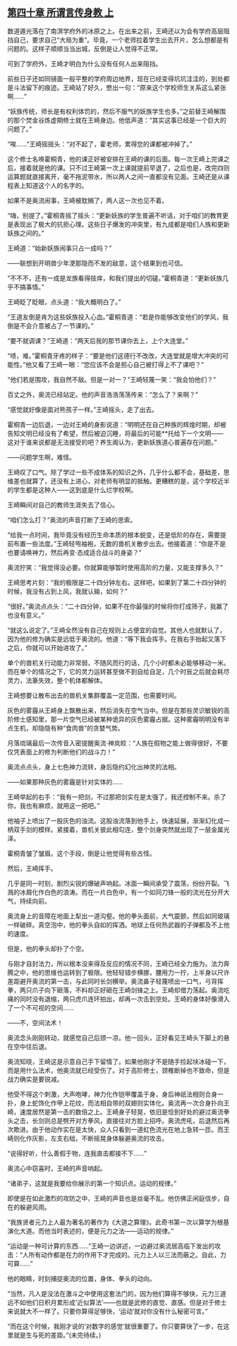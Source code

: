## [第四十章 所谓言传身教 上](https://www.xxbiquge.com/11_11207/9121602.html)


  数道遁光落在了南溟学府外的冰原之上。在出来之前，王崎还以为会有学府高层阻挡自己，要求自己“大局为重”。毕竟，一个老师拉着学生出去开片，怎么想都是有问题的。这样子顺顺当当出城，反倒是让人觉得不正常。

  可到了学府外，王崎才明白为什么没有任何人出来阻挡。

  前些日子还如同镜面一般平整的学府周边地界，现在已经变得坑坑洼洼的，到处都是斗法留下的痕迹。王崎站了好久，憋出一句：“原来这个学校师生关系这么紧张啊……”

  “妖族传统，师长是有权利体罚的，然后不服气的妖族学生也多。”之前替王崎解围的那个焚金谷炼虚期修士就在王崎身边。他低声道：“其实这事已经是一个巨大的问题了。”

  “唉……”王崎摇摇头：“对不起了，霍老师，累得您的课都被冲掉了。”

  这个修士名唤霍桐青，他的课正好被安排在王崎的课的后面。每一次王崎上完课之后，接着就是他的课。只不过王崎第一次上课就提前早退了，之后也是，改完四则运算题就直接离开，毫不拖泥带水，所以两人之间一直都没有见面。王崎还是从课程表上知道这个人的名字的。

  如果不是奥流闹事，王崎被耽搁了，两人这一次也见不着。

  “嗨，别提了。”霍桐青摇了摇头：“更新妖族的学生普遍不听话，对于咱们的教育更是表现出了极大的抗拒心理。这些日子爆发的冲突里，有九成都是咱们人族和更新妖族之间的。”

  王崎道：“始新妖族闹事只占一成吗？”

  ——联想到开明兽少年浭那隐而不发的敌意，这个结果到也可信。

  “不不不，还有一成是龙族看得技痒，和我们提出的切磋。”霍桐青道：“更新妖族几乎不搞事情。”

  王崎眨了眨眼，点头道：“我大概明白了。”

  “王道友倒是肯为这些妖族投入心血。”霍桐青道：“若是你能够改变他们的学风，我倒是不会介意被占了一节课的。”

  “要不就调课？”王崎道：“两天后我的那节课你去上，上个大连堂。”

  “啧，难。”霍桐青牙疼的样子：“要是他们这德行不改改，大连堂就是增大冲突的可能性。”他又看了王崎一眼：“您应该不会是担心自己被打得上不了课吧？”

  “他们若是围攻，我自然不敌。但是一对一？”王崎轻蔑一笑：“我会怕他们？”

  百丈之外，奥流已经站定。他的声音浩浩荡荡传来：“怎么了？来啊？”

  “感觉就好像是面对熊孩子一样。”王崎摇头，走了出去。

  霍桐青一边后退，一边对王崎的身影说道：“明明还在自己种族的辉煌时期，却被告知文明已经没有了希望，然后被迫沉睡，将最后的可能**托给下一个文明——这对于谁来说都是无法接受的吧？养生阁认为，更新妖族道心普遍存在问题。”

  ——问题学生啊，难怪。

  王崎叹了口气。除了学过一些不成体系的知识之外，几乎什么都不会，基础差，思维差也就算了，还没有上进心，对老师有明显的抵触。更糟糕的是，这个学校近半的学生都是这种人——这到底是什么烂学校啊。

  王崎瞬间对自己的教师生涯失去了信心。

  “咱们怎么打？”奥流的声音打断了王崎的思索。

  “给我一点时间，我毕竟没有经历生命本质的根本蜕变，还是低阶的存在，需要提前布置一些法度。”王崎轻甩袖袍，无数的兽机关散步出去。他接着道：“你是不是也要请唤神力，然后再变·态成适合战斗的身姿？”

  奥流狞笑：“我觉得没必要。你就算能够暂时使用高阶的力量，又能支撑多久？”

  王崎思考片刻：“我的极限是二十四分钟左右。这样吧，如果到了第二十四分钟的时候，我没有占到上风，我就认输，如何？”

  “很好。”奥流点点头：“二十四分钟，如果不在你最强的时候将你打成筛子，我赢了也没有意义。”

  “就这么说定了。”王崎全然没有自己在规则上占便宜的自觉。其他人也就默认了，因为他的修为确实是远低于奥流的。他道：“等下我会挥手。在我右手抬起又落下之后，你就可以开始进攻了。”

  单个的兽机关行动能力非常弱，不随风而行的话，几个小时都未必能够移动一米。而在单个的情况之下，它的灵力运转甚至做不到自给自足，几个时辰之后就会耗尽灵力，法篆失效，整个机体都解体。

  王崎想要让散布出去的兽机关集群覆盖一定范围，也需要时间。

  灰色的雾霾从王崎身上飘散出来，然后消失在空气当中。但是在那些灵识敏锐的高阶修士感知里，那一片空气已经被某种诡异的灰色雾霾占据。这种雾霾明明没有半点生机，却隐隐有种“食肉兽”的贪婪气势。

  月落琉璃最后一次传音入密提醒奥流·神岚皎：“人族在假物之能上做得很好，不要仅凭表面上的修为判断他们的战斗力！”

  奥流点点头，身上七色神力流转，身后隐约幻化出神灵的法相。

  ——如果那种灰色的雾霾是针对实体的……

  王崎举起的右手：“我有一把剑，不过那把剑实在是太强了，我还控制不来。杀了你，我也有麻烦，就用这一把吧。”

  他袖子上喷出了一股灰色的浊流。这股浊流落到他手上，快速延展，渐渐幻化成一柄双手剑的模样。紧接着，兽机关彼此相勾连，整个剑身突然就出现了一层金属光泽。

  霍桐青皱了皱眉。这个手段，倒是让他觉得有些古怪。

  然后，王崎挥手。

  几乎是同一时刻，剧烈尖锐的爆破声响起。冰面一瞬间承受了震荡，纷纷开裂。飞溅的冰屑化作白色的浪涛。而在一片白色中，有一个如同刀锋一般的流光在分开大气，持续向前。

  奥流身上的音障在地面上犁出一道沟壑。他的拳头面前，大气震颤，然后如同玻璃一样破碎。真空泡中，他的拳头自如的挥洒。地球上任何热武器的子弹都及不上他的速度。

  但是，他的拳头却扑了个空。

  与刚才自封法力，所以根本没来得及反应的情况不同，王崎已经全力施为。法力奔腾之中，他的思维也运转到了极限。他轻轻错步横挪，腰用力一拧，上半身以尺许差距避开奥流的第一击，与此同时长剑横举。奥流鼻子轻蔑喷出一口气，弓背挥拳，两只爪子向下砸落，不料却正好砸在王崎剑锋之上。王崎却借力荡起。奥流吃痛的同时没有退缩，两只虎爪连环拍出，却再一次击到空处。王崎的身体好像滑入了一个不可视的空间……

  ——不，空间法术！

  奥流念头刚刚转动，就感觉自己后颈一凉。他一回头，正好看见王崎头下脚上的悬在空中往后退。

  奥流知晓，王崎这是示意自己手下留情了。如果他刚才不是随手捡起块冰碰一下，而是用什么法术，他奥流就已经受伤了。对于高阶修士，颈椎断掉也不致命，但是战力确实是要锐减。

  他受不得这个刺激，大声咆哮，神力化作铠甲覆盖于身，身后神祇法相则合身一扑，身上蛇饰化作甲上花纹，而法相自带的双翅则实体化。奥流再一次合身扑向王崎，速度居然是第一击的数倍之上。王崎身子轻晃，依旧是恰到好处的避过奥流拳头之击，长剑则总是劈开对方拳风，直接往对方脸上招呼。奥流虎吼，后退然后再次欺进。由于他动作实在是太快，众人只看到一道虹色流光在地上急转一匝。而王崎则化作灰影，左支右绌，不断摇晃身体躲避奥流的攻击。

  “说得好听，什么善假于物，连我直击都接不下……”

  奥流心中窃喜时，王崎的声音响起。

  “诸弟子，这就是我要给你展示的第一个知识点。运动的规律。”

  即使是在如此激烈的攻防之中，王崎的声音也是丝毫不乱。他仿佛正闲庭信步，自在的躲避风雨。

  “我族贤者元力上人最为著名的著作为《大道之算理》。此奇书第一次以算学为根基演化大道。而他当时表述的，便是元力之法——运动的规律。”

  “运动是一种可计算的东西……”王崎一边讲述，一边避过奥流居高临下发出的攻击：“人所有动作都是在力的作用下才完成的。元力上人以三法而蔽之。自此，力可算……”

  他的眼睛，时刻捕捉奥流的位置，身体、拳头的动向。

  “当然，凡人是没法在激斗之中使用这套法门的，因为他们算得不够快，元力三道远不如他们日积月累形成‘近似算法’——也就是武修的直觉、直感。但是对于修士来说就大不一样了。只要你算得足够快，‘运动’就对你没有什么秘密可言。”

  “而在这个时候，我刚才说的‘对数字的感觉’就很重要了。你只要算快了一步，在这里就是生与死的差距。”(未完待续。)
